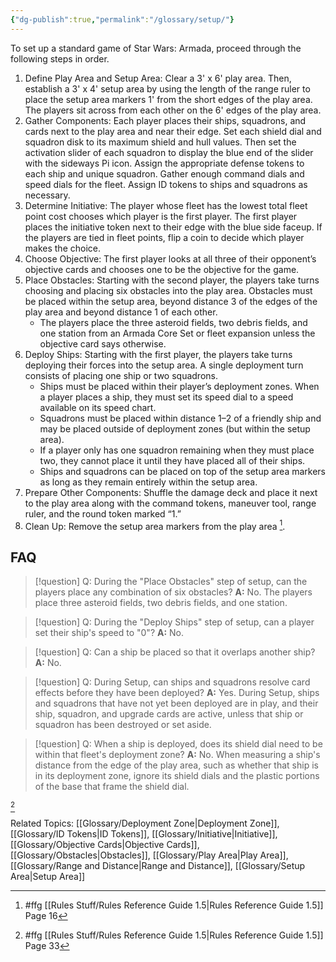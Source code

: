 ```yaml
---
{"dg-publish":true,"permalink":"/glossary/setup/"}
---
```


To set up a standard game of Star Wars: Armada, proceed through the following steps in order.
1. Define Play Area and Setup Area: Clear a 3' x 6' play area. Then, establish a 3' x 4' setup area by using the length of the range ruler to place the setup area markers 1' from the short edges of the play area. The players sit across from each other on the 6' edges of the play area.
2. Gather Components: Each player places their ships, squadrons, and cards next to the play area and near their edge. Set each shield dial and squadron disk to its maximum shield and hull values. Then set the activation slider of each squadron to display the blue end of the slider with the sideways Pi icon. Assign the appropriate defense tokens to each ship and unique squadron. Gather enough command dials and speed dials for the fleet. Assign ID tokens to ships and squadrons as necessary.
3. Determine Initiative: The player whose fleet has the lowest total fleet point cost chooses which player is the first player. The first player places the initiative token next to their edge with the blue side faceup. If the players are tied in fleet points, flip a coin to decide which player makes the choice.
4. Choose Objective: The first player looks at all three of their opponent’s objective cards and chooses one to be the objective for the game.
5. Place Obstacles: Starting with the second player, the players take turns choosing and placing six obstacles into the play area. Obstacles must be placed within the setup area, beyond distance 3 of the edges of the play area and beyond distance 1 of each other. 
	- The players place the three asteroid fields, two debris fields, and one station from an Armada Core Set or fleet expansion unless the objective card says otherwise.
6. Deploy Ships: Starting with the first player, the players take turns deploying their forces into the setup area. A single deployment turn consists of placing one ship or two squadrons.
	- Ships must be placed within their player’s deployment zones. When a player places a ship, they must set its speed dial to a speed available on its speed chart.
	- Squadrons must be placed within distance 1–2 of a friendly ship and may be placed outside of deployment zones (but within the setup area).
	- If a player only has one squadron remaining when they must place two, they cannot place it until they have placed all of their ships. 
	- Ships and squadrons can be placed on top of the setup area markers as long as they remain entirely within the setup area.
7. Prepare Other Components: Shuffle the damage deck and place it next to the play area along with the command tokens, maneuver tool, range ruler, and the round token marked “1.”
8. Clean Up: Remove the setup area markers from the play area [^1].

## FAQ

> [!question] Q: During the "Place Obstacles" step of setup, can the players place any combination of six obstacles?
> **A:** No. The players place three asteroid fields, two debris fields, and one station.

> [!question] Q: During the "Deploy Ships" step of setup, can a player set their ship's speed to "0"?
> **A:** No.

> [!question] Q: Can a ship be placed so that it overlaps another ship?
> **A:** No.

> [!question] Q: During Setup, can ships and squadrons resolve card effects before they have been deployed?
> **A:** Yes. During Setup, ships and squadrons that have not yet been deployed are in play, and their ship, squadron, and upgrade cards are active, unless that ship or squadron has been destroyed or set aside.

> [!question] Q: When a ship is deployed, does its shield dial need to be within that fleet's deployment zone?
> **A:** No. When measuring a ship's distance from the edge of the play area, such as whether that ship is in its deployment zone, ignore its shield dials and the plastic portions of the base that frame the shield dial.

[^2]

Related Topics: [[Glossary/Deployment Zone\|Deployment Zone]], [[Glossary/ID Tokens\|ID Tokens]], [[Glossary/Initiative\|Initiative]], [[Glossary/Objective Cards\|Objective Cards]], [[Glossary/Obstacles\|Obstacles]], [[Glossary/Play Area\|Play Area]], [[Glossary/Range and Distance\|Range and Distance]], [[Glossary/Setup Area\|Setup Area]]

[^1]: #ffg [[Rules Stuff/Rules Reference Guide 1.5\|Rules Reference Guide 1.5]] Page 16
[^2]: #ffg [[Rules Stuff/Rules Reference Guide 1.5\|Rules Reference Guide 1.5]] Page 33